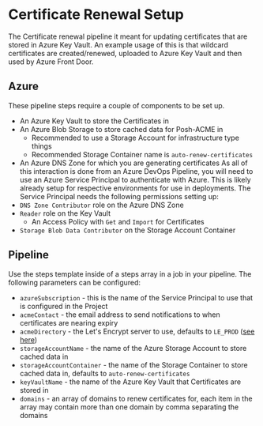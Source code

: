 # Certificate Renewal Setup
The Certificate renewal pipeline it meant for updating certificates that are stored in Azure Key Vault. An example usage of this is that wildcard certificates are created/renewed, uploaded to Azure Key Vault and then used by Azure Front Door.

## Azure
These pipeline steps require a couple of components to be set up.
- An Azure Key Vault to store the Certificates in
- An Azure Blob Storage to store cached data for Posh-ACME in
  - Recommended to use a Storage Account for infrastructure type things
  - Recommended Storage Container name is `auto-renew-certificates`
- An Azure DNS Zone for which you are generating certificates
As all of this interaction is done from an Azure DevOps Pipeline, you will need to use an Azure Service Principal to authenticate with Azure. This is likely already setup for respective environments for use in deployments.
The Service Principal needs the following permissions setting up:
- `DNS Zone Contributor` role on the Azure DNS Zone
- `Reader` role on the Key Vault
  - An Access Policy with `Get` and `Import` for Certificates
- `Storage Blob Data Contributor` on the Storage Account Container

## Pipeline
Use the steps template inside of a steps array in a job in your pipeline.
The following parameters can be configured:
- `azureSubscription` - this is the name of the Service Principal to use that is configured in the Project
- `acmeContact` - the email address to send notifications to when certificates are nearing expiry
- `acmeDirectory` - the Let's Encrypt server to use, defaults to `LE_PROD` ([see here](https://poshac.me/docs/v4/Functions/Set-PAServer/))
- `storageAccountName` - the name of the Azure Storage Account to store cached data in
- `storageAccountContainer` - the name of the Storage Container to store cached data in, defaults to `auto-renew-certificates`
- `keyVaultName` - the name of the Azure Key Vault that Certificates are stored in
- `domains` - an array of domains to renew certificates for, each item in the array may contain more than one domain by comma separating the domains